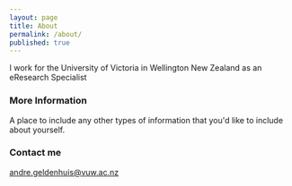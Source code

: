 ```yaml
---
layout: page
title: About
permalink: /about/
published: true
---
```


I work for the University of Victoria in Wellington New Zealand as an eResearch Specialist

### More Information

A place to include any other types of information that you'd like to include about yourself.

### Contact me

[andre.geldenhuis@vuw.ac.nz](mailto:andre.geldenhuis@vuw.ac.nz)
